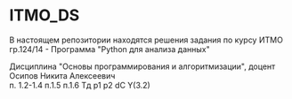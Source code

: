 # ITMO_DS

В настоящем репозитории находятся решения задания по курсу ИТМО 
гр.124/14 - Программа "Python для анализа данных"


Дисциплина "Основы программирования и алгоритмизации", доцент Осипов Никита Алексеевич													
п. 1.2-1.4
п.1.5
п.1.6
Тд
р1
р2
dC
Y(3.2)